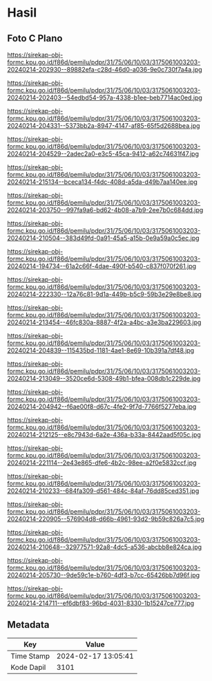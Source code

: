 # Hasil

## Foto C Plano

https://sirekap-obj-formc.kpu.go.id/f86d/pemilu/pdpr/31/75/06/10/03/3175061003203-20240214-202930--89882efa-c28d-46d0-a036-9e0c730f7a4a.jpg

https://sirekap-obj-formc.kpu.go.id/f86d/pemilu/pdpr/31/75/06/10/03/3175061003203-20240214-202403--54edbd54-957a-4338-b1ee-beb7714ac0ed.jpg

https://sirekap-obj-formc.kpu.go.id/f86d/pemilu/pdpr/31/75/06/10/03/3175061003203-20240214-204331--5373bb2a-8947-4147-af85-65f5d2688bea.jpg

https://sirekap-obj-formc.kpu.go.id/f86d/pemilu/pdpr/31/75/06/10/03/3175061003203-20240214-204529--2adec2a0-e3c5-45ca-9412-a62c74631f47.jpg

https://sirekap-obj-formc.kpu.go.id/f86d/pemilu/pdpr/31/75/06/10/03/3175061003203-20240214-215134--bceca134-f4dc-408d-a5da-d49b7aa140ee.jpg

https://sirekap-obj-formc.kpu.go.id/f86d/pemilu/pdpr/31/75/06/10/03/3175061003203-20240214-203750--997fa9a6-bd62-4b08-a7b9-2ee7b0c684dd.jpg

https://sirekap-obj-formc.kpu.go.id/f86d/pemilu/pdpr/31/75/06/10/03/3175061003203-20240214-210504--383d49fd-0a91-45a5-a15b-0e9a59a0c5ec.jpg

https://sirekap-obj-formc.kpu.go.id/f86d/pemilu/pdpr/31/75/06/10/03/3175061003203-20240214-194734--61a2c66f-4dae-490f-b540-c837f070f261.jpg

https://sirekap-obj-formc.kpu.go.id/f86d/pemilu/pdpr/31/75/06/10/03/3175061003203-20240214-222330--12a76c81-9d1a-449b-b5c9-59b3e29e8be8.jpg

https://sirekap-obj-formc.kpu.go.id/f86d/pemilu/pdpr/31/75/06/10/03/3175061003203-20240214-213454--46fc830a-8887-4f2a-a4bc-a3e3ba229603.jpg

https://sirekap-obj-formc.kpu.go.id/f86d/pemilu/pdpr/31/75/06/10/03/3175061003203-20240214-204839--115435bd-1181-4ae1-8e69-10b391a7df48.jpg

https://sirekap-obj-formc.kpu.go.id/f86d/pemilu/pdpr/31/75/06/10/03/3175061003203-20240214-213049--3520ce6d-5308-49b1-bfea-008db1c229de.jpg

https://sirekap-obj-formc.kpu.go.id/f86d/pemilu/pdpr/31/75/06/10/03/3175061003203-20240214-204942--f6ae00f8-d67c-4fe2-9f7d-7766f5277eba.jpg

https://sirekap-obj-formc.kpu.go.id/f86d/pemilu/pdpr/31/75/06/10/03/3175061003203-20240214-212125--e8c7943d-6a2e-436a-b33a-8442aad5f05c.jpg

https://sirekap-obj-formc.kpu.go.id/f86d/pemilu/pdpr/31/75/06/10/03/3175061003203-20240214-221114--2e43e865-dfe6-4b2c-98ee-a2f0e5832ccf.jpg

https://sirekap-obj-formc.kpu.go.id/f86d/pemilu/pdpr/31/75/06/10/03/3175061003203-20240214-210233--684fa309-d561-484c-84af-76dd85ced351.jpg

https://sirekap-obj-formc.kpu.go.id/f86d/pemilu/pdpr/31/75/06/10/03/3175061003203-20240214-220905--576904d8-d66b-4961-93d2-9b59c826a7c5.jpg

https://sirekap-obj-formc.kpu.go.id/f86d/pemilu/pdpr/31/75/06/10/03/3175061003203-20240214-210648--32977571-92a8-4dc5-a536-abcbb8e824ca.jpg

https://sirekap-obj-formc.kpu.go.id/f86d/pemilu/pdpr/31/75/06/10/03/3175061003203-20240214-205730--9de59c1e-b760-4df3-b7cc-65426bb7d96f.jpg

https://sirekap-obj-formc.kpu.go.id/f86d/pemilu/pdpr/31/75/06/10/03/3175061003203-20240214-214711--ef6dbf83-96bd-4031-8330-1b15247ce777.jpg


## Metadata

| Key        | Value               |
| ---------- | ------------------- |
| Time Stamp | 2024-02-17 13:05:41 |
| Kode Dapil | 3101                |




